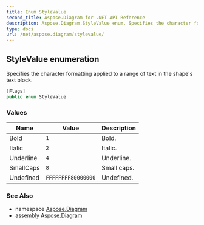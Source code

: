 ```yaml
---
title: Enum StyleValue
second_title: Aspose.Diagram for .NET API Reference
description: Aspose.Diagram.StyleValue enum. Specifies the character formatting applied to a range of text in the shapes text block
type: docs
url: /net/aspose.diagram/stylevalue/
---
```

## StyleValue enumeration

Specifies the character formatting applied to a range of text in the shape's text block.

```csharp
[Flags]
public enum StyleValue
```

### Values

| Name | Value | Description |
| --- | --- | --- |
| Bold | `1` | Bold. |
| Italic | `2` | Italic. |
| Underline | `4` | Underline. |
| SmallCaps | `8` | Small caps. |
| Undefined | `FFFFFFFF80000000` | Undefined. |

### See Also

* namespace [Aspose.Diagram](../../aspose.diagram/)
* assembly [Aspose.Diagram](../../)


